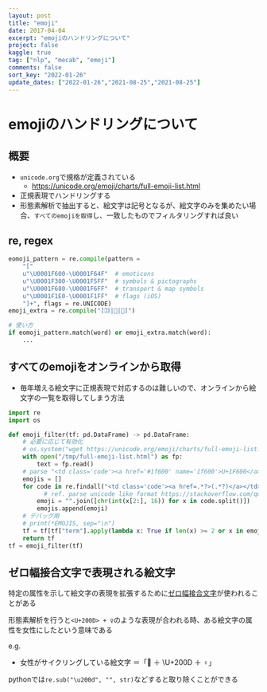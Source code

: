 ```yaml
---
layout: post
title: "emoji"
date: 2017-04-04
excerpt: "emojiのハンドリングについて"
project: false
kaggle: true
tag: ["nlp", "mecab", "emoji"]
comments: false
sort_key: "2022-01-26"
update_dates: ["2022-01-26","2021-08-25","2021-08-25"]
---
```


# emojiのハンドリングについて

## 概要
 - `unicode.org`で規格が定義されている
   - https://unicode.org/emoji/charts/full-emoji-list.html 
 - 正規表現でハンドリングする
 - 形態素解析で抽出すると、絵文字は記号となるが、絵文字のみを集めたい場合、`すべてのemojiを取得`し、一致したものでフィルタリングすれば良い

## re, regex

```python
eomoji_pattern = re.compile(pattern = 
	"["
	u"\U0001F600-\U0001F64F"  # emoticons
	u"\U0001F300-\U0001F5FF"  # symbols & pictographs
	u"\U0001F680-\U0001F6FF"  # transport & map symbols
	u"\U0001F1E0-\U0001F1FF"  # flags (iOS)
    "]+", flags = re.UNICODE)
emoji_extra = re.compile("[🈁|🤣|🤗]")

# 使い方
if eomoji_pattern.match(word) or emoji_extra.match(word):
    ...
```

## すべてのemojiをオンラインから取得
 - 毎年増える絵文字に正規表現で対応するのは難しいので、オンラインから絵文字の一覧を取得してしまう方法

```python
import re
import os

def emoji_filter(tf: pd.DataFrame) -> pd.DataFrame:
    # 必要に応じて有効化
    # os.system("wget https://unicode.org/emoji/charts/full-emoji-list.html -O /tmp/full-emoji-list.html")
    with open("/tmp/full-emoji-list.html") as fp:
        text = fp.read()
    # parse "<td class='code'><a href='#1f600' name='1f600'>U+1F600</a></td>" lines
    emojis = []
    for code in re.findall("<td class='code'><a href=.*?>(.*?)</a></td>", text):
          # ref. parse unicode like format https://stackoverflow.com/questions/41597657/converting-from-u-unicode-string-definition-to-true-unicode-character
        emoji = "".join([chr(int(x[2:], 16)) for x in code.split()])
        emojis.append(emoji)
    # デバッグ用
    # print(*EMOJIS, sep="\n")
    tf = tf[tf["term"].apply(lambda x: True if len(x) >= 2 or x in emojis else False)]
    return tf
tf = emoji_filter(tf)
```

## ゼロ幅接合文字で表現される絵文字

特定の属性を示して絵文字の表現を拡張するために[ゼロ幅接合文字](https://ja.wikipedia.org/wiki/ゼロ幅接合子)が使われることがある  

形態素解析を行うと`<U+200D> + ♀`のような表現が合われる時、ある絵文字の属性を女性にしたという意味である  

e.g.
 - 女性がサイクリングしている絵文字 ＝「🚴 ＋ \U+200D ＋ ♀」

pythonでは`re.sub("\u200d", "", str)`などすると取り除くことができる

